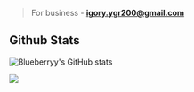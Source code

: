 > For business - **igory.ygr200@gmail.com**

## Github Stats
![Blueberryy's GitHub stats](https://github-readme-stats.vercel.app/api?username=Blueberryy&show_icons=true&theme=synthwave)

![](https://komarev.com/ghpvc/?username=Blueberryy)
